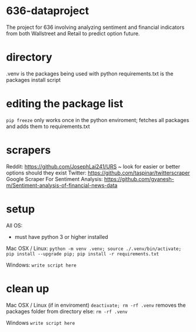 # 636-dataproject
The project for 636 involving analyzing sentiment and financial indicators from both Wallstreet and Retail to predict option future.

# directory

.venv is the packages being used with python
requirements.txt is the packages install script

# editing the package list

`pip freeze` only works once in the python enviroment; fetches all packages and adds them to requirements.txt

# scrapers
Reddit: https://github.com/JosephLai241/URS ~ look for easier or better options should they exist
Twitter: https://github.com/taspinar/twitterscraper
Google Scraper For Sentiment Analysis: https://github.com/gyanesh-m/Sentiment-analysis-of-financial-news-data

# setup

All OS:
- must have python 3 or higher installed

Mac OSX / Linux:
`python -m venv .venv; source ./.venv/bin/activate; pip install --upgrade pip; pip install -r requirements.txt`

Windows:
`write script here`

# clean up

Mac OSX / Linux (if in enviroment)
`deactivate; rm -rf .venv` removes the packages folder from directory
else:
`rm -rf .venv`

Windows
`write script here`
